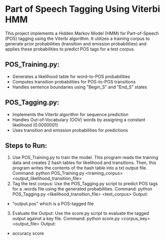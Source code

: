 # Part of Speech Tagging Using Viterbi HMM

This project implements a Hidden Markov Model (HMM) for Part-of-Speech (POS) tagging using the Viterbi algorithm. It utilizes a training corpus to generate prior probabilities (transition and emission probabilities) and applies these probabilities to predict POS tags for a test corpus.

## POS_Training.py:
- Generates a likelihood table for word-to-POS probabilities
- Computes transition probabilities for POS-to-POS transitions
- Handles sentence boundaries using "Begin_S" and "End_S" states
## POS_Tagging.py:
- Implements the Viterbi algorithm for sequence prediction
- Handles Out-of-Vocabulary (OOV) words by assigning a constant likelihood (0.0000001)
- Uses transition and emission probabilities for predictions

## Steps to Run:
1. Use POS_Training.py to train the model. This program reads the training data and creates 2 hash tables for likelihood and transitions. Then, this program writes the contents of the hash table into a txt output file.
Command:
    python POS_Training.py <training_corpus> <output_likelihood_transition_file>
2. Tag the test corpus: Use the POS_Tagging.py script to predict POS tags for a .words file using the generated probabilities.
Command:
    python POS_Tagging.py <likelihood_transition_file> <test_corpus>
Output: 
- "output.pos" which is a POS-tagged file
3. Evaluate the Output: Use the score.py script to evaluate the tagged output against a key file.
Command:
    python score.py <corpus_key> <output_file>
Output:
- accuracy score
